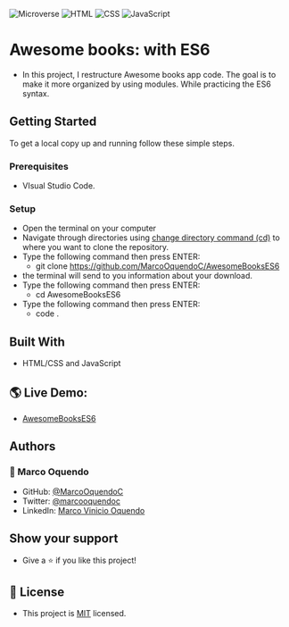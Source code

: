 ![Microverse](https://img.shields.io/badge/Microverse-blueviolet) ![HTML](https://img.shields.io/badge/-HTML-orange) ![CSS](https://img.shields.io/badge/-CSS-blue) ![JavaScript](https://img.shields.io/badge/-JavaScript-yellow)

# Awesome books: with ES6
- In this project, I restructure Awesome books app code. The goal is to make it more organized by using modules. While practicing the ES6 syntax.

## Getting Started
To get a local copy up and running follow these simple steps.

### Prerequisites
- VIsual Studio Code.

### Setup
- Open the terminal on your computer
- Navigate through directories using [change directory command (cd)](https://www.howtogeek.com/659411/how-to-change-directories-in-command-prompt-on-windows-10) to where you want to clone the repository.
- Type the following command then press ENTER: 
  - git clone https://github.com/MarcoOquendoC/AwesomeBooksES6
- the terminal will send to you information about your download.
- Type the following command then press ENTER: 
  - cd AwesomeBooksES6
- Type the following command then press ENTER: 
  - code .

## Built With
- HTML/CSS and JavaScript

## 🌎 Live Demo:
- [AwesomeBooksES6](https://marcooquendoc.github.io/AwesomeBooksES6/)

## Authors 
### 👤 Marco Oquendo
- GitHub: [@MarcoOquendoC](https://github.com/MarcoOquendoC)
- Twitter: [@marcooquendoc](https://twitter.com/marcooquendoc)
- LinkedIn: [Marco Vinicio Oquendo](https://www.linkedin.com/in/vinicio-oquendo-4a289156/)

## Show your support
- Give a ⭐️ if you like this project!

## 📝 License
- This project is [MIT](./LICENSE) licensed.
